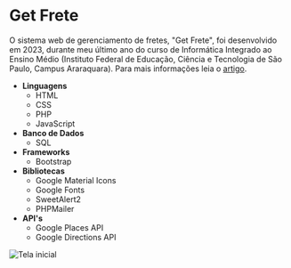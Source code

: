 # Get Frete
O sistema web de gerenciamento de fretes, "Get Frete", foi desenvolvido em 2023, durante meu último ano do curso de Informática Integrado ao Ensino Médio (Instituto Federal de Educação, Ciência e Tecnologia de São Paulo, Campus Araraquara).
Para mais informações leia o <a href="https://pergamumweb.com.br/pergamumweb_ifsp/vinculos/0000a4/0000a4d5.pdf" target="_blank">artigo</a>.

- **Linguagens**
  - HTML
  - CSS
  - PHP
  - JavaScript
- **Banco de Dados**
  - SQL
- **Frameworks**
  - Bootstrap
- **Bibliotecas**
  - Google Material Icons
  - Google Fonts
  - SweetAlert2
  - PHPMailer
- **API's**
  - Google Places API
  - Google Directions API

![Tela inicial](https://github.com/user-attachments/assets/a5c04d45-925c-449c-9053-1738fe8e97ef)
